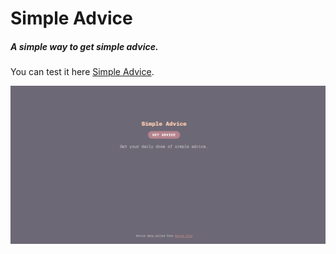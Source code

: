 # Simple Advice

##### A simple way to get simple advice.

You can test it here [Simple Advice](https://jonmoore9000.github.io/simple-advice/).

![This is an image](home.png)